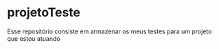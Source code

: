 # projetoTeste
Esse repositório consiste em armazenar os meus testes para um projeto que estou atuando
